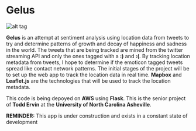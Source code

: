 Gelus
========

![alt tag](http://colleges.econsultant.com/images/university-of-north-carolina-asheville-261.jpg)


**Gelus** is an attempt at sentiment analysis using location data from tweets to try and determine patterns of growth and decay of happiness and sadness in the world. The tweets that are being tracked are mined from the twitter streaming API and only the ones tagged with a **:)** and **:(**. By tracking location metadata from tweets, I hope to determine if the emoticon tagged tweets spread like contact network patterns. The initial stages of the project will be to set up the web app to track the location data in real time. **Mapbox** and **Leaflet.js** are the technologies that will be used to track the location metadata. 

This code is being depoyed on **AWS** using **Flask**. This is the senior project of **Todd Ervin** at the **University of North Carolina Asheville**. 


**REMINDER:** This app is under construction and exists in a constant state of development